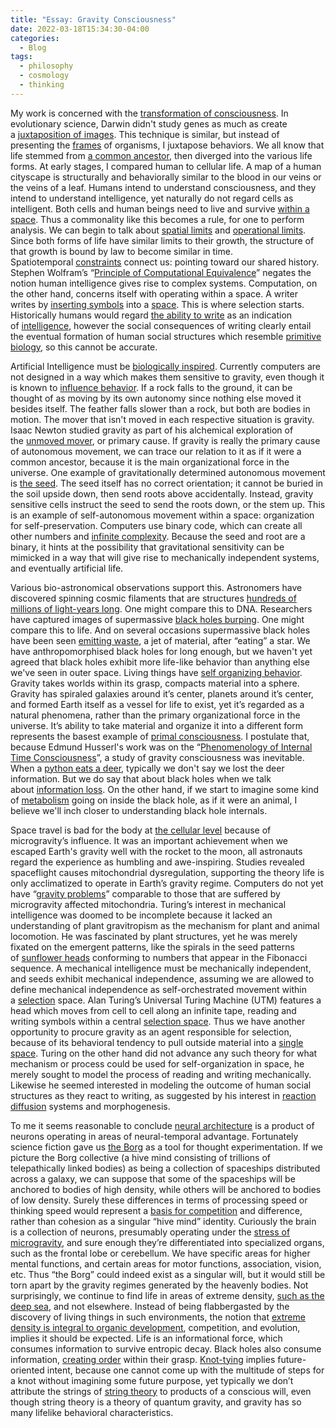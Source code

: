 ```yaml
---
title: "Essay: Gravity Consciousness"
date: 2022-03-18T15:34:30-04:00
categories:
  - Blog
tags:
  - philosophy
  - cosmology
  - thinking
---
```


My work is concerned with the [transformation of consciousness](https://www.youtube.com/watch?v=RbZ0T0TlwjE). In evolutionary science, Darwin didn't study genes as much as create a [juxtaposition of images](http://www.caareviews.org/reviews/1479). This technique is similar, but instead of presenting the [frames](https://en.wikipedia.org/wiki/Gestell#:~:text=Heidegger's%20notion%20of%20Gestell&text=As%20such%2C%20the%20essence%20of,a%20mode%20of%20human%20existence%22) of organisms, I juxtapose behaviors. We all know that life stemmed from [a common ancestor](https://www.youtube.com/watch?v=wh0F4FBLJRE), then diverged into the various life forms. At early stages, I compared human to cellular life. A map of a human cityscape is structurally and behaviorally similar to the blood in our veins or the veins of a leaf. Humans intend to understand consciousness, and they intend to understand intelligence, yet naturally do not regard cells as intelligent. Both cells and human beings need to live and survive [within a space](https://culturalstudiesnow.blogspot.com/2011/05/martin-heidegger-building-dwelling.html). Thus a commonality like this becomes a rule, for one to perform analysis. We can begin to talk about [spatial limits](https://www.youtube.com/watch?v=WKP5VJipzCo) and [operational limits](https://books.google.com/books?id=LaznKdvpeKgC&pg=PP95&lpg=PP95&dq=of+all+men+saying+%22mine%22+and+%22not+mine%22+at+the+same+instant+of+time,&source=bl&ots=YYQ6zaPWgp&sig=ACfU3U0x6OLh_rSdehxFEDoMldT_JmwSVA&hl=en&sa=X&ved=2ahUKEwi4iNqB3sT2AhV-Ap0JHVzTCe4Q6AF6BAgcEAM#v=onepage&q=of%20all%20men%20saying%20%22mine%22%20and%20%22not%20mine%22%20at%20the%20same%20instant%20of%20time%2C&f=false). Since both forms of life have similar limits to their growth, the structure of that growth is bound by law to become similar in time. Spatiotemporal [constraints](https://en.wikipedia.org/wiki/Degrees_of_freedom_(statistics)) connect us: pointing toward our shared history. Stephen Wolfram’s “[Principle of Computational Equivalence](https://mathworld.wolfram.com/PrincipleofComputationalEquivalence.html)” negates the notion human intelligence gives rise to complex systems. Computation, on the other hand, concerns itself with operating within a space. A writer writes by [inserting symbols](https://upload.wikimedia.org/wikipedia/commons/a/ad/Model_of_a_Turing_machine.jpg) into a [space](https://en.wikipedia.org/wiki/Spacetime). This is where selection starts. Historically humans would regard [the ability to write](https://www.simplyconvivial.com/2014/what-is-schole/) as an indication of [intelligence](https://www.youtube.com/watch?v=MNR48hUd-Hw), however the social consequences of writing clearly entail the eventual formation of human social structures which resemble [primitive biology](https://open.spotify.com/playlist/5svM1q7ziM4HUFzCkrkxPf?si=bbd6b9200b614c5a), so this cannot be accurate.

Artificial Intelligence must be [biologically inspired](https://en.wikipedia.org/wiki/Bioinspiration). Currently computers are not designed in a way which makes them sensitive to gravity, even though it is known to [influence behavior](https://www.youtube.com/watch?v=Rb55mj8xkxk). If a rock falls to the ground, it can be thought of as moving by its own autonomy since nothing else moved it besides itself. The feather falls slower than a rock, but both are bodies in motion. The mover that isn't moved in each respective situation is gravity. Isaac Newton studied gravity as part of his alchemical exploration of the [unmoved mover](https://en.wikipedia.org/wiki/Unmoved_mover), or primary cause. If gravity is really the primary cause of autonomous movement, we can trace our relation to it as if it were a common ancestor, because it is the main organizational force in the universe. One example of gravitationally determined autonomous movement is [the seed](https://www.researchgate.net/figure/Example-of-Positive-Gravitropism_fig1_303664721). The seed itself has no correct orientation; it cannot be buried in the soil upside down, then send roots above accidentally. Instead, gravity sensitive cells instruct the seed to send the roots down, or the stem up. This is an example of self-autonomous movement within a space: organization for self-preservation. Computers use binary code, which can create all other numbers and [infinite complexity](https://www.inverse.com/article/46593-gottfried-wilhelm-leibniz-i-ching-binary-system). Because the seed and root are a binary, it hints at the possibility that gravitational sensitivity can be mimicked in a way that will give rise to mechanically independent systems, and eventually artificial life.

Various bio-astronomical observations support this. Astronomers have discovered spinning cosmic filaments that are structures [hundreds of millions of light-years long](https://www.wionews.com/science/scientists-discover-largest-rotating-structures-in-the-universe-391915#:~:text=Astronomers%20have%20discovered%20the%20largest,of%20millions%20of%20light%2Dyears.). One might compare this to DNA. Researchers have captured images of supermassive [black holes burping](https://www.nasa.gov/mission_pages/chandra/images/researchers-catch-supermassive-black-hole-burping-twice.html). One might compare this to life. And on several occasions supermassive black holes have been seen [emitting waste](https://canadianhomesteading.ca/science/supermassive-black-hole-observed-while-emitting-a-jet-of-material-after-eating-a-star/), a jet of material, after “eating” a star. We have anthropomorphised black holes for long enough, but we haven't yet agreed that black holes exhibit more life-like behavior than anything else we've seen in outer space. Living things have [self organizing behavior](https://en.wikipedia.org/wiki/Self-organization). Gravity takes worlds within its grasp, compacts material into a sphere. Gravity has spiraled galaxies around it’s center, planets around it’s center, and formed Earth itself as a vessel for life to exist, yet it’s regarded as a natural phenomena, rather than the primary organizational force in the universe. It’s ability to take material and organize it into a different form represents the basest example of [primal consciousness](https://plato.stanford.edu/entries/consciousness-temporal/). I postulate that, because Edmund Husserl's work was on the “[Phenomenology of Internal Time Consciousness](https://iep.utm.edu/phe-time/)”, a study of gravity consciousness was inevitable. When a [python eats a deer](https://www.youtube.com/watch?v=11JURrMdSw8), typically we don't say we lost the deer information. But we do say that about black holes when we talk about [information loss](https://www.youtube.com/watch?v=yI-bnUWCQkI). On the other hand, if we start to imagine some kind of [metabolism](https://en.wikipedia.org/wiki/Metabolism#Thermodynamics_of_living_organisms) going on inside the black hole, as if it were an animal, I believe we'll inch closer to understanding black hole internals. 

Space travel is bad for the body at [the cellular level](https://newatlas.com/space/spaceflight-cells-mitochondria-dysfunction/) because of microgravity’s influence. It was an important achievement when we escaped Earth's gravity well with the rocket to the moon, all astronauts regard the experience as humbling and awe-inspiring. Studies revealed spaceflight causes mitochondrial dysregulation, supporting the theory life is only acclimatized to operate in Earth’s gravity regime. Computers do not yet have “[gravity problems](https://arxiv.org/abs/quant-ph/0603234)” comparable to those that are suffered by microgravity affected mitochondria. Turing’s interest in mechanical intelligence was doomed to be incomplete because it lacked an understanding of plant gravitropism as the mechanism for plant and animal locomotion. He was fascinated by plant structures, yet he was merely fixated on the emergent patterns, like the spirals in the seed patterns of [sunflower heads](https://plus.maths.org/content/sunflowers) conforming to numbers that appear in the Fibonacci sequence. A mechanical intelligence must be mechanically independent, and seeds exhibit mechanical independence, assuming we are allowed to define mechanical independence as self-orchestrated movement within a [selection](https://en.wikipedia.org/wiki/Natural_selection) space. Alan Turing’s Universal Turing Machine (UTM) features a head which moves from cell to cell along an infinite tape, reading and writing symbols within a central [selection space](https://www.sciencedirect.com/topics/physics-and-astronomy/turing-machines). Thus we have another opportunity to procure gravity as an agent responsible for selection, because of its behavioral tendency to pull outside material into a [single space](https://www.spiralwishingwells.com/guide/gravitywells.html). Turing on the other hand did not advance any such theory for what mechanism or process could be used for self-organization in space, he merely sought to model the process of reading and writing mechanically. Likewise he seemed interested in modeling the outcome of human social structures as they react to writing, as suggested by his interest in [reaction diffusion](https://en.wikipedia.org/wiki/Reaction%E2%80%93diffusion_system) systems and morphogenesis.

To me it seems reasonable to conclude [neural architecture](https://en.wikipedia.org/wiki/Neuroanatomy) is a product of neurons operating in areas of neural-temporal advantage. Fortunately science fiction gave us [the Borg](https://en.wikipedia.org/wiki/Borg) as a tool for thought experimentation. If we picture the Borg collective (a hive mind consisting of trillions of telepathically linked bodies) as being a collection of spaceships distributed across a galaxy, we can suppose that some of the spaceships will be anchored to bodies of high density, while others will be anchored to bodies of low density. Surely these differences in terms of processing speed or thinking speed would represent a [basis for competition](https://www.youtube.com/watch?v=HHRK6ojWdtU) and difference, rather than cohesion as a singular “hive mind” identity. Curiously the brain is a collection of neurons, presumably operating under the [stress of microgravity](https://www.nature.com/articles/srep34091#:~:text=Microgravity%20exposure%20is%20a%20known,to%20microgravity%2Dinduced%20cardiac%20atrophy.), and sure enough they’re differentiated into specialized organs, such as the frontal lobe or cerebellum. We have specific areas for higher mental functions, and certain areas for motor functions, association, vision, etc. Thus “the Borg” could indeed exist as a singular will, but it would still be torn apart by the gravity regimes generated by the heavenly bodies. Not surprisingly, we continue to find life in areas of extreme density, [such as the deep sea](https://www.youtube.com/watch?v=uq9QiQ27hD4), and not elsewhere. Instead of being flabbergasted by the discovery of living things in such environments, the notion that [extreme density is integral to organic development](https://en.wikipedia.org/wiki/DNA_supercoil), competition, and evolution, implies it should be expected. Life is an informational force, which consumes information to survive entropic decay. Black holes also consume information, [creating order](https://en.wikipedia.org/wiki/Solar_System) within their grasp. [Knot-tying](https://www.youtube.com/watch?v=aiO-rNyVngU) implies future-oriented intent, because one cannot come up with the multitude of steps for a knot without imagining some future purpose, yet typically we don’t attribute the strings of [string theory](https://www.youtube.com/watch?v=P7opykja8jM) to products of a conscious will, even though string theory is a theory of quantum gravity, and gravity has so many lifelike behavioral characteristics.